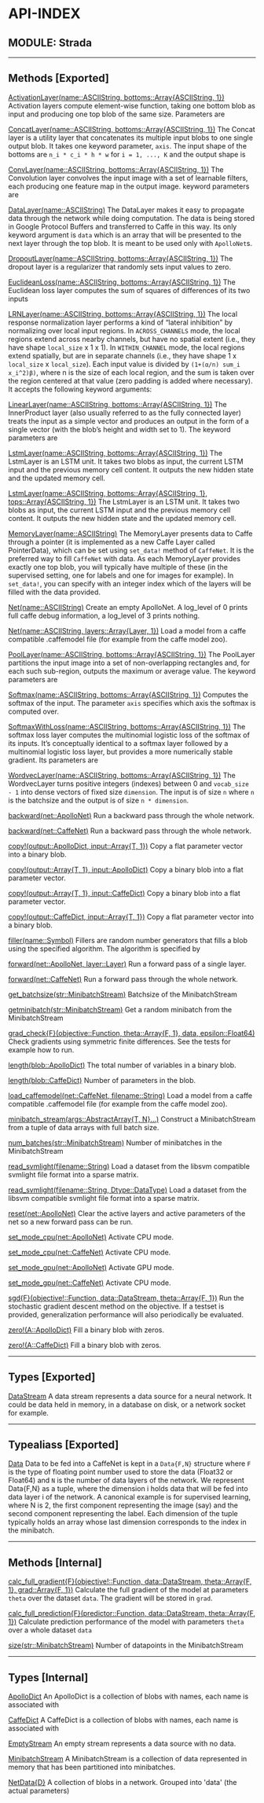 # API-INDEX


## MODULE: Strada

---

## Methods [Exported]

[ActivationLayer(name::ASCIIString, bottoms::Array{ASCIIString, 1})](Strada.md#method__activationlayer.1)  Activation layers compute element-wise function, taking one bottom blob as input and producing one top blob of the same size. Parameters are

[ConcatLayer(name::ASCIIString, bottoms::Array{ASCIIString, 1})](Strada.md#method__concatlayer.1)  The Concat layer is a utility layer that concatenates its multiple input blobs to one single output blob. It takes one keyword parameter, `axis`. The input shape of the bottoms are `n_i * c_i * h * w` for `i = 1, ..., K` and the output shape is

[ConvLayer(name::ASCIIString, bottoms::Array{ASCIIString, 1})](Strada.md#method__convlayer.1)  The Convolution layer convolves the input image with a set of learnable filters, each producing one feature map in the output image. keyword parameters are

[DataLayer(name::ASCIIString)](Strada.md#method__datalayer.1)  The DataLayer makes it easy to propagate data through the network while doing computation. The data is being stored in Google Protocol Buffers and transferred to Caffe in this way. Its only keyword argument is `data` which is an array that will be presented to the next layer through the top blob. It is meant to be used only with `ApolloNet`s.

[DropoutLayer(name::ASCIIString, bottoms::Array{ASCIIString, 1})](Strada.md#method__dropoutlayer.1)  The dropout layer is a regularizer that randomly sets input values to zero.

[EuclideanLoss(name::ASCIIString, bottoms::Array{ASCIIString, 1})](Strada.md#method__euclideanloss.1)  The Euclidean loss layer computes the sum of squares of differences of its two inputs

[LRNLayer(name::ASCIIString, bottoms::Array{ASCIIString, 1})](Strada.md#method__lrnlayer.1)  The local response normalization layer performs a kind of “lateral inhibition” by normalizing over local input regions. In `ACROSS_CHANNELS` mode, the local regions extend across nearby channels, but have no spatial extent (i.e., they have shape `local_size` x 1 x 1). In `WITHIN_CHANNEL` mode, the local regions extend spatially, but are in separate channels (i.e., they have shape 1 x `local_size` x `local_size`). Each input value is divided by `(1+(α/n) sum_i x_i^2)β)`, where n is the size of each local region, and the sum is taken over the region centered at that value (zero padding is added where necessary). It accepts the following keyword arguments:

[LinearLayer(name::ASCIIString, bottoms::Array{ASCIIString, 1})](Strada.md#method__linearlayer.1)  The InnerProduct layer (also usually referred to as the fully connected layer) treats the input as a simple vector and produces an output in the form of a single vector (with the blob’s height and width set to 1). The keyword parameters are

[LstmLayer(name::ASCIIString, bottoms::Array{ASCIIString, 1})](Strada.md#method__lstmlayer.1)  The LstmLayer is an LSTM unit. It takes two blobs as input, the current LSTM input and the previous memory cell content. It outputs the new hidden state and the updated memory cell.

[LstmLayer(name::ASCIIString, bottoms::Array{ASCIIString, 1}, tops::Array{ASCIIString, 1})](Strada.md#method__lstmlayer.2)  The LstmLayer is an LSTM unit. It takes two blobs as input, the current LSTM input and the previous memory cell content. It outputs the new hidden state and the updated memory cell.

[MemoryLayer(name::ASCIIString)](Strada.md#method__memorylayer.1)  The MemoryLayer presents data to Caffe through a pointer (it is implemented as a new Caffe Layer called PointerData), which can be set using `set_data!` method of `CaffeNet`. It is the preferred way to fill `CaffeNet` with data. As each MemoryLayer provides exactly one top blob, you will typically have multiple of these (in the supervised setting, one for labels and one for images for example). In `set_data!`, you can specify with an integer index which of the layers will be filled with the data provided.

[Net(name::ASCIIString)](Strada.md#method__net.1)  Create an empty ApolloNet. A log_level of 0 prints full caffe debug information, a log_level of 3 prints nothing.

[Net(name::ASCIIString, layers::Array{Layer, 1})](Strada.md#method__net.2)  Load a model from a caffe compatible .caffemodel file (for example from the caffe model zoo).

[PoolLayer(name::ASCIIString, bottoms::Array{ASCIIString, 1})](Strada.md#method__poollayer.1)  The PoolLayer partitions the input image into a set of non-overlapping rectangles and, for each such sub-region, outputs the maximum or average value. The keyword parameters are

[Softmax(name::ASCIIString, bottoms::Array{ASCIIString, 1})](Strada.md#method__softmax.1)  Computes the softmax of the input. The parameter `axis` specifies which axis the softmax is computed over.

[SoftmaxWithLoss(name::ASCIIString, bottoms::Array{ASCIIString, 1})](Strada.md#method__softmaxwithloss.1)  The softmax loss layer computes the multinomial logistic loss of the softmax of its inputs. It’s conceptually identical to a softmax layer followed by a multinomial logistic loss layer, but provides a more numerically stable gradient. Its parameters are

[WordvecLayer(name::ASCIIString, bottoms::Array{ASCIIString, 1})](Strada.md#method__wordveclayer.1)  The WordvecLayer turns positive integers (indexes) between 0 and `vocab_size - 1` into dense vectors of fixed size `dimension`. The input is of size `n` where `n` is the batchsize and the output is of size `n * dimension`.

[backward(net::ApolloNet)](Strada.md#method__backward.1)  Run a backward pass through the whole network.

[backward(net::CaffeNet)](Strada.md#method__backward.2)  Run a backward pass through the whole network.

[copy!(output::ApolloDict, input::Array{T, 1})](Strada.md#method__copy.1)  Copy a flat parameter vector into a binary blob.

[copy!(output::Array{T, 1}, input::ApolloDict)](Strada.md#method__copy.2)  Copy a binary blob into a flat parameter vector.

[copy!(output::Array{T, 1}, input::CaffeDict)](Strada.md#method__copy.3)  Copy a binary blob into a flat parameter vector.

[copy!(output::CaffeDict, input::Array{T, 1})](Strada.md#method__copy.4)  Copy a flat parameter vector into a binary blob.

[filler(name::Symbol)](Strada.md#method__filler.1)  Fillers are random number generators that fills a blob using the specified algorithm. The algorithm is specified by

[forward(net::ApolloNet, layer::Layer)](Strada.md#method__forward.1)  Run a forward pass of a single layer.

[forward(net::CaffeNet)](Strada.md#method__forward.2)  Run a forward pass through the whole network.

[get_batchsize(str::MinibatchStream)](Strada.md#method__get_batchsize.1)  Batchsize of the MinibatchStream

[getminibatch(str::MinibatchStream)](Strada.md#method__getminibatch.1)  Get a random minibatch from the MinibatchStream

[grad_check{F}(objective::Function, theta::Array{F, 1}, data, epsilon::Float64)](Strada.md#method__grad_check.1)  Check gradients using symmetric finite differences. See the tests for example how to run.

[length(blob::ApolloDict)](Strada.md#method__length.1)  The total number of variables in a binary blob.

[length(blob::CaffeDict)](Strada.md#method__length.2)  Number of parameters in the blob.

[load_caffemodel(net::CaffeNet, filename::String)](Strada.md#method__load_caffemodel.1)  Load a model from a caffe compatible .caffemodel file (for example from the caffe model zoo).

[minibatch_stream(args::AbstractArray{T, N}...)](Strada.md#method__minibatch_stream.1)  Construct a MinibatchStream from a tuple of data arrays with full batch size.

[num_batches(str::MinibatchStream)](Strada.md#method__num_batches.1)  Number of minibatches in the MinibatchStream

[read_svmlight(filename::String)](Strada.md#method__read_svmlight.1)  Load a dataset from the libsvm compatible svmlight file format into a sparse matrix.

[read_svmlight(filename::String, Dtype::DataType)](Strada.md#method__read_svmlight.2)  Load a dataset from the libsvm compatible svmlight file format into a sparse matrix.

[reset(net::ApolloNet)](Strada.md#method__reset.1)  Clear the active layers and active parameters of the net so a new forward pass can be run.

[set_mode_cpu(net::ApolloNet)](Strada.md#method__set_mode_cpu.1)  Activate CPU mode.

[set_mode_cpu(net::CaffeNet)](Strada.md#method__set_mode_cpu.2)  Activate CPU mode.

[set_mode_gpu(net::ApolloNet)](Strada.md#method__set_mode_gpu.1)  Activate GPU mode.

[set_mode_gpu(net::CaffeNet)](Strada.md#method__set_mode_gpu.2)  Activate CPU mode.

[sgd{F}(objective!::Function, data::DataStream, theta::Array{F, 1})](Strada.md#method__sgd.1)  Run the stochastic gradient descent method on the objective. If a testset is provided, generalization performance will also periodically be evaluated.

[zero!(A::ApolloDict)](Strada.md#method__zero.1)  Fill a binary blob with zeros.

[zero!(A::CaffeDict)](Strada.md#method__zero.2)  Fill a binary blob with zeros.

---

## Types [Exported]

[DataStream](Strada.md#type__datastream.1)  A data stream represents a data source for a neural network. It could be data held in memory, in a database on disk, or a network socket for example.

---

## Typealiass [Exported]

[Data](Strada.md#typealias__data.1)  Data to be fed into a CaffeNet is kept in a `Data{F,N}` structure where `F` is the type of floating point number used to store the data (Float32 or Float64) and `N` is the number of data layers of the network. We represent Data{F,N} as a tuple, where the dimension i holds data that will be fed into data layer i of the network. A canonical example is for supervised learning, where N is 2, the first component representing the image (say) and the second component representing the label. Each dimension of the tuple typically holds an array whose last dimension corresponds to the index in the minibatch.

---

## Methods [Internal]

[calc_full_gradient{F}(objective!::Function, data::DataStream, theta::Array{F, 1}, grad::Array{F, 1})](Strada.md#method__calc_full_gradient.1)  Calculate the full gradient of the model at parameters `theta` over the dataset `data`. The gradient will be stored in `grad`.

[calc_full_prediction{F}(predictor::Function, data::DataStream, theta::Array{F, 1})](Strada.md#method__calc_full_prediction.1)  Calculate prediction performance of the model with parameters `theta` over a whole dataset `data`

[size(str::MinibatchStream)](Strada.md#method__size.1)  Number of datapoints in the MinibatchStream

---

## Types [Internal]

[ApolloDict](Strada.md#type__apollodict.1)  An ApolloDict is a collection of blobs with names, each name is associated with

[CaffeDict](Strada.md#type__caffedict.1)  A CaffeDict is a collection of blobs with names, each name is associated with

[EmptyStream](Strada.md#type__emptystream.1)  An empty stream represents a data source with no data.

[MinibatchStream](Strada.md#type__minibatchstream.1)  A MinibatchStream is a collection of data represented in memory that has been partitioned into minibatches.

[NetData{D}](Strada.md#type__netdata.1)  A collection of blobs in a network. Grouped into 'data' (the actual parameters)

